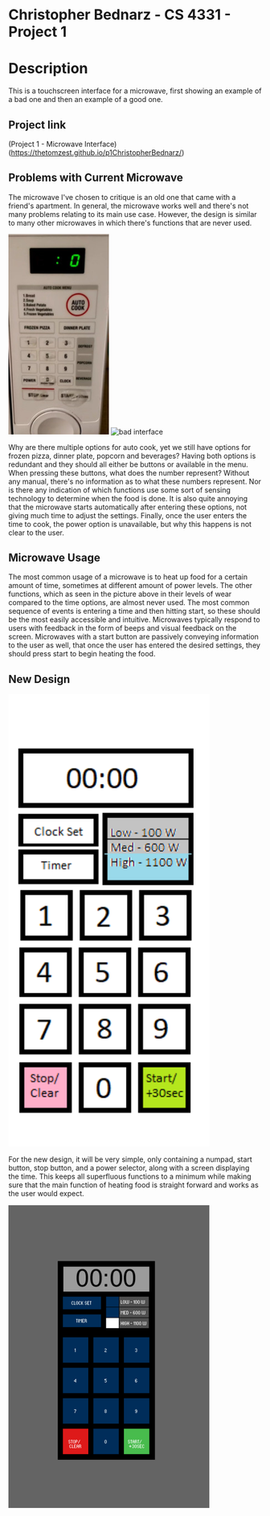 # Christopher Bednarz - CS 4331 - Project 1

# Description

This is a touchscreen interface for a microwave, first showing an example of a bad one and then an example of a good one.

## Project link
(Project 1 - Microwave Interface) (https://thetomzest.github.io/p1ChristopherBednarz/)

## Problems with Current Microwave
The microwave I've chosen to critique is an old one that came with a friend's apartment. In general, the microwave works well and there's not many problems relating to its main use case. However, the design is similar to many other microwaves in which there's functions that are never used.

<img src="badinterface.jpg" alt="badinterface" width="200">
<img src="badinterface.gif" alt="bad interface"/>

Why are there multiple options for auto cook, yet we still have options for frozen pizza, dinner plate, popcorn and beverages? Having both options is redundant and they should all either be buttons or available in the menu. When pressing these buttons, what does the number represent? Without any manual, there's no information as to what these numbers represent. Nor is there any indication of which functions use some sort of sensing technology to determine when the food is done. It is also quite annoying that the microwave starts automatically after entering these options, not giving much time to adjust the settings. Finally, once the user enters the time to cook, the power option is unavailable, but why this happens is not clear to the user.

## Microwave Usage

The most common usage of a microwave is to heat up food for a certain amount of time, sometimes at different amount of power levels. The other functions, which as seen in the picture above in their levels of wear compared to the time options, are almost never used. The most common sequence of events is entering a time and then hitting start, so these should be the most easily accessible and intuitive. Microwaves typically respond to users with feedback in the form of beeps and visual feedback on the screen. Microwaves with a start button are passively conveying information to the user as well, that once the user has entered the desired settings, they should press start to begin heating the food.

## New Design

<img src="sketchinterface.jpg" alt="sketchinterface" width="400"/>

For the new design, it will be very simple, only containing a numpad, start button, stop button, and a power selector, along with a screen displaying the time. This keeps all superfluous functions to a minimum while making sure that the main function of heating food is straight forward and works as the user would expect.

<img src="newinterface.gif" alt="newinterface" width="400"/>

